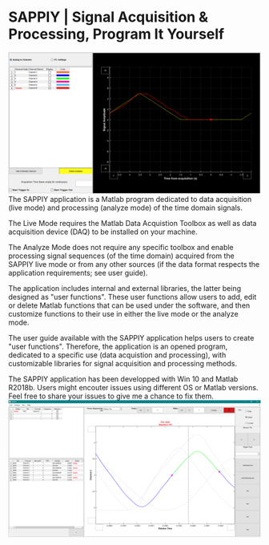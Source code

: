 # SAPPIY | Signal Acquisition & Processing, Program It Yourself
![Alt text](guideline.PNG?raw=true)
The SAPPIY application is a Matlab program dedicated to data acquisition (live mode) and processing (analyze mode) of the time domain signals.

The Live Mode requires the Matlab Data Acquistion Toolbox as well as data acquisition device (DAQ) to be installed on your machine.

The Analyze Mode does not require any specific toolbox and enable processing signal sequences (of the time domain) acquired from the SAPPIY live mode or from any other sources (if the data format respects the application requirements; see user guide).

The application includes internal and external libraries, the latter being designed as "user functions". These user functions allow users to add, edit or delete Matlab functions that can be used under the software, and then customize functions to their use in either the live mode or the analyze mode.

The user guide available with the SAPPIY application helps users to create "user functions". Therefore, the application is an opened program, dedicated to a specific use (data acquistion and processing), with customizable libraries for signal acquisition and processing methods.

The SAPPIY application has been developped with Win 10 and Matlab R2018b.
Users might encouter issues using different OS or Matlab versions. Feel free to share your issues to give me a chance to fix them.
![Alt text](AnalyzeMode.PNG?raw=true)
